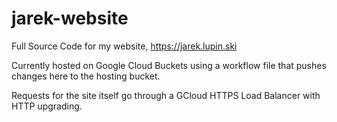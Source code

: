 # jarek-website

Full Source Code for my website, https://jarek.lupin.ski

Currently hosted on Google Cloud Buckets using a workflow file that pushes changes here to the hosting bucket.

Requests for the site itself go through a GCloud HTTPS Load Balancer with HTTP upgrading.
